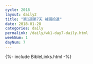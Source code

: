 ```yaml
---
cycle: 2018
layout: daily2
title: "第1週第7天 補漏拾遺"
date: 2018-01-28
categories: daily
permalink: /daily/wk1-day7-daily.html
weekNum: 1
dayNum: 7
---
```


{%- include BibleLinks.html -%}
